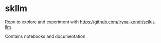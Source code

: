 # skllm

Repo to explore and experiment with https://github.com/iryna-kondr/scikit-llm

Contains notebooks and documentation
